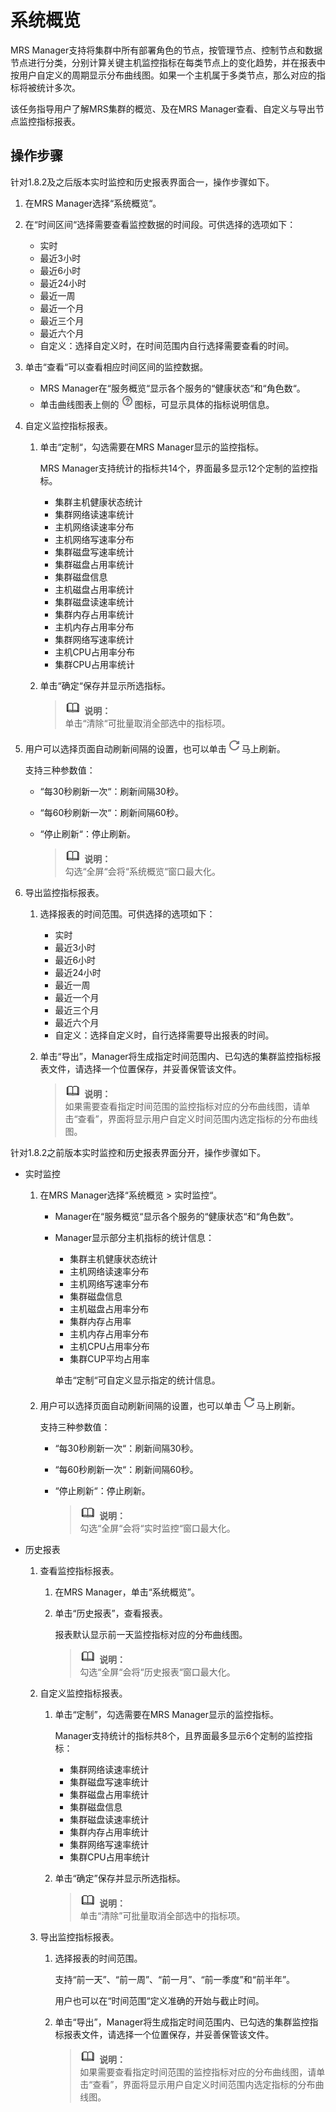 # 系统概览<a name="ZH-CN_TOPIC_0134397466"></a>

MRS Manager支持将集群中所有部署角色的节点，按管理节点、控制节点和数据节点进行分类，分别计算关键主机监控指标在每类节点上的变化趋势，并在报表中按用户自定义的周期显示分布曲线图。如果一个主机属于多类节点，那么对应的指标将被统计多次。

该任务指导用户了解MRS集群的概览、及在MRS Manager查看、自定义与导出节点监控指标报表。

## 操作步骤<a name="section13847123618347"></a>

针对1.8.2及之后版本实时监控和历史报表界面合一，操作步骤如下。

1.  在MRS Manager选择“系统概览“。
2.  在“时间区间“选择需要查看监控数据的时间段。可供选择的选项如下：
    -   实时
    -   最近3小时
    -   最近6小时
    -   最近24小时
    -   最近一周
    -   最近一个月
    -   最近三个月
    -   最近六个月
    -   自定义：选择自定义时，在时间范围内自行选择需要查看的时间。

3.  单击“查看“可以查看相应时间区间的监控数据。
    -   MRS Manager在“服务概览“显示各个服务的“健康状态“和“角色数“。
    -   单击曲线图表上侧的![](figures/icon_mrs_question.png)图标，可显示具体的指标说明信息。

4.  自定义监控指标报表。
    1.  单击“定制“，勾选需要在MRS Manager显示的监控指标。

        MRS Manager支持统计的指标共14个，界面最多显示12个定制的监控指标。

        -   集群主机健康状态统计
        -   集群网络读速率统计
        -   主机网络读速率分布
        -   主机网络写速率分布
        -   集群磁盘写速率统计
        -   集群磁盘占用率统计
        -   集群磁盘信息
        -   主机磁盘占用率统计
        -   集群磁盘读速率统计
        -   集群内存占用率统计
        -   主机内存占用率分布
        -   集群网络写速率统计
        -   主机CPU占用率分布
        -   集群CPU占用率统计

    2.  单击“确定“保存并显示所选指标。

        >![](public_sys-resources/icon-note.gif) **说明：**   
        >单击“清除“可批量取消全部选中的指标项。  


5.  用户可以选择页面自动刷新间隔的设置，也可以单击![](figures/icon_mrs_fresh_R.png)马上刷新。

    支持三种参数值：

    -   “每30秒刷新一次“：刷新间隔30秒。
    -   “每60秒刷新一次“：刷新间隔60秒。
    -   “停止刷新“：停止刷新。

        >![](public_sys-resources/icon-note.gif) **说明：**   
        >勾选“全屏“会将“系统概览“窗口最大化。  


6.  导出监控指标报表。
    1.  选择报表的时间范围。可供选择的选项如下：
        -   实时
        -   最近3小时
        -   最近6小时
        -   最近24小时
        -   最近一周
        -   最近一个月
        -   最近三个月
        -   最近六个月
        -   自定义：选择自定义时，自行选择需要导出报表的时间。

    2.  单击“导出”，Manager将生成指定时间范围内、已勾选的集群监控指标报表文件，请选择一个位置保存，并妥善保管该文件。

        >![](public_sys-resources/icon-note.gif) **说明：**   
        >如果需要查看指定时间范围的监控指标对应的分布曲线图，请单击“查看”，界面将显示用户自定义时间范围内选定指标的分布曲线图。  



针对1.8.2之前版本实时监控和历史报表界面分开，操作步骤如下。

-   实时监控
    1.  在MRS Manager选择“系统概览  \>  实时监控“。
        -   Manager在“服务概览“显示各个服务的“健康状态“和“角色数“。
        -   Manager显示部分主机指标的统计信息：

            -   集群主机健康状态统计
            -   主机网络读速率分布
            -   主机网络写速率分布
            -   集群磁盘信息
            -   主机磁盘占用率分布
            -   集群内存占用率
            -   主机内存占用率分布
            -   主机CPU占用率分布
            -   集群CUP平均占用率

            单击“定制“可自定义显示指定的统计信息。


    2.  用户可以选择页面自动刷新间隔的设置，也可以单击![](figures/icon_mrs_fresh_R.png)马上刷新。

        支持三种参数值：

        -   “每30秒刷新一次“：刷新间隔30秒。
        -   “每60秒刷新一次“：刷新间隔60秒。
        -   “停止刷新“：停止刷新。

            >![](public_sys-resources/icon-note.gif) **说明：**   
            >勾选“全屏“会将“实时监控“窗口最大化。  



-   历史报表
    1.  查看监控指标报表。
        1.  在MRS Manager，单击“系统概览”。
        2.  单击“历史报表”，查看报表。

            报表默认显示前一天监控指标对应的分布曲线图。

            >![](public_sys-resources/icon-note.gif) **说明：**   
            >勾选“全屏“会将“历史报表“窗口最大化。  


    2.  自定义监控指标报表。
        1.  单击“定制”，勾选需要在MRS Manager显示的监控指标。

            Manager支持统计的指标共8个，且界面最多显示6个定制的监控指标：

            -   集群网络读速率统计
            -   集群磁盘写速率统计
            -   集群磁盘占用率统计
            -   集群磁盘信息
            -   集群磁盘读速率统计
            -   集群内存占用率统计
            -   集群网络写速率统计
            -   集群CPU占用率统计

        2.  单击“确定”保存并显示所选指标。

            >![](public_sys-resources/icon-note.gif) **说明：**   
            >单击“清除”可批量取消全部选中的指标项。  


    3.  导出监控指标报表。
        1.  选择报表的时间范围。

            支持“前一天”、“前一周”、“前一月”、“前一季度”和“前半年”。

            用户也可以在“时间范围“定义准确的开始与截止时间。

        2.  单击“导出”，Manager将生成指定时间范围内、已勾选的集群监控指标报表文件，请选择一个位置保存，并妥善保管该文件。

            >![](public_sys-resources/icon-note.gif) **说明：**   
            >如果需要查看指定时间范围的监控指标对应的分布曲线图，请单击“查看”，界面将显示用户自定义时间范围内选定指标的分布曲线图。  




